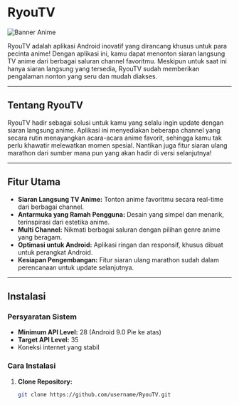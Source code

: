 # RyouTV

![Banner Anime](https://drive.usercontent.google.com/download?id=15w6Rq_dLLCchDKblTqHG9Fb9YYYCC2td&export=download&authuser=0)

RyouTV adalah aplikasi Android inovatif yang dirancang khusus untuk para pecinta anime! Dengan aplikasi ini, kamu dapat menonton siaran langsung TV anime dari berbagai saluran channel favoritmu. Meskipun untuk saat ini hanya siaran langsung yang tersedia, RyouTV sudah memberikan pengalaman nonton yang seru dan mudah diakses.

---

## Tentang RyouTV

RyouTV hadir sebagai solusi untuk kamu yang selalu ingin update dengan siaran langsung anime. Aplikasi ini menyediakan beberapa channel yang secara rutin menayangkan acara-acara anime favorit, sehingga kamu tak perlu khawatir melewatkan momen spesial. Nantikan juga fitur siaran ulang marathon dari sumber mana pun yang akan hadir di versi selanjutnya!

---

## Fitur Utama

- **Siaran Langsung TV Anime:** Tonton anime favoritmu secara real-time dari berbagai channel.
- **Antarmuka yang Ramah Pengguna:** Desain yang simpel dan menarik, terinspirasi dari estetika anime.
- **Multi Channel:** Nikmati berbagai saluran dengan pilihan genre anime yang beragam.
- **Optimasi untuk Android:** Aplikasi ringan dan responsif, khusus dibuat untuk perangkat Android.
- **Kesiapan Pengembangan:** Fitur siaran ulang marathon sudah dalam perencanaan untuk update selanjutnya.

---

## Instalasi

### Persyaratan Sistem

- **Minimum API Level:** 28 (Android 9.0 Pie ke atas)
- **Target API Level:** 35
- Koneksi internet yang stabil

### Cara Instalasi

1. **Clone Repository:**

   ```bash
   git clone https://github.com/username/RyouTV.git
